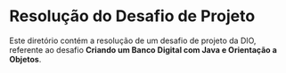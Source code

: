 # Resolução do Desafio de Projeto

Este diretório contém a resolução de um desafio de projeto da DIO, referente ao desafio **Criando um Banco Digital com Java e Orientação a Objetos**.